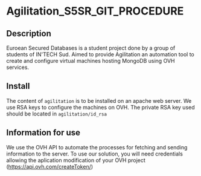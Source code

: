 # Agilitation_S5SR_GIT_PROCEDURE

## Description
Euroean Secured Databases is a student project done by a group of students of IN'TECH Sud.
Aimed to provide Agilitation an automation tool to create and configure virtual machines hosting MongoDB using OVH services.

## Install
The content of  `agilitation` is to be installed on an apache web server.
We use RSA keys to configure the machines on OVH. The private RSA key used should be located in `agilitation/id_rsa`

## Information for use
We use the OVH API to automate the processes for fetching and sending information to the server. To use our solution, you will need credentials allowing the aplication modification of your OVH project (https://api.ovh.com/createToken/)
